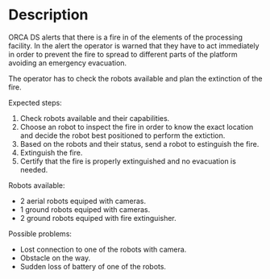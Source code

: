 # Description

ORCA DS alerts that there is a fire in of the elements of the processing facility. In the alert the operator is warned that they have to act immediately in order to prevent the fire to spread to different parts of the platform avoiding an emergency evacuation.

The operator has to check the robots available and plan the extinction of the fire. 

Expected steps:

  1. Check robots available and their capabilities.
  2. Choose an robot to inspect the fire in order to know the exact location and decide the robot best positioned to perform the extiction.
  3. Based on the robots and their status, send a robot to estinguish the fire.
  4. Extinguish the fire.
  5. Certify that the fire is properly extinguished and no evacuation is needed.

Robots available:
  * 2 aerial robots equiped with cameras.
  * 1 ground robots equiped with cameras.
  * 2 ground robots equiped with fire extinguisher.
  
Possible problems:
  * Lost connection to one of the robots with camera.
  * Obstacle on the way.
  * Sudden loss of battery of one of the robots.
